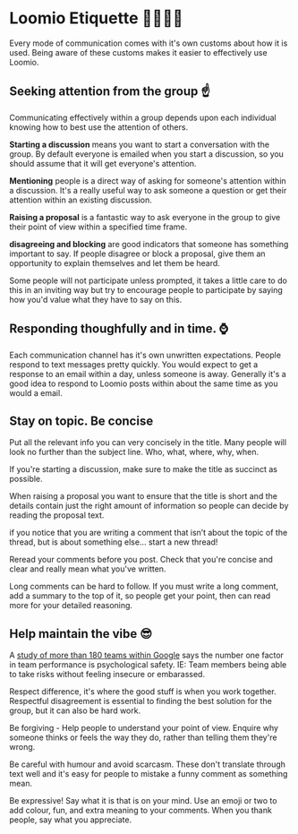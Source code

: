 # Loomio Etiquette 👨‍👩‍👧‍👦

Every mode of communication comes with it's own customs about how it is used.
Being aware of these customs makes it easier to effectively use Loomio.

## Seeking attention from the group ☝️
Communicating effectively within a group depends upon each individual knowing how to best use the attention of others.

__Starting a discussion__ means you want to start a conversation with the group.  By default everyone is emailed when you start a discussion, so you should assume that it will get everyone's attention. 

__Mentioning__ people is a direct way of asking for someone's attention within a discussion. It's a really useful way to ask someone a question or get their attention within an existing discussion.

__Raising a proposal__ is a fantastic way to ask everyone in the group to give their point of view within a specified time frame.

__disagreeing and blocking__ are good indicators that someone has something important to say. If people disagree or block a proposal, give them an opportunity to explain themselves and let them be heard.

Some people will not participate unless prompted, it takes a little care to do this in an inviting way but try to encourage people to participate by saying how you'd value what they have to say on this.

## Responding thoughfully and in time. ⌚️
Each communication channel has it's own unwritten expectations. People respond to text messages pretty quickly. You would expect to get a response to an email within a day, unless someone is away. Generally it's a good idea to respond to Loomio posts within about the same time as you would a email.


## Stay on topic. Be concise
Put all the relevant info you can very concisely in the title. Many people  will look no further than the subject line. Who, what, where, why, when.

If you're starting a discussion, make sure to make the title as succinct as possible. 

When raising a proposal you want to ensure that the title is short and the details contain just the right amount of information so people can decide by reading the proposal text.

if you notice that you are writing a comment that isn’t about the topic of the thread, but is about something else... start a new thread!

Reread your comments before you post. Check that you're concise and clear and really mean what you've written.

Long comments can be hard to follow. If you must write a long comment, add a summary to the top of it, so people get your point, then can read more for your detailed reasoning.


## Help maintain the vibe 😎

A [study of more than 180 teams within Google](https://rework.withgoogle.com/blog/five-keys-to-a-successful-google-team/) says the number one factor in team performance is psychological safety. IE: Team members being able to take risks without feeling insecure or embarassed.

Respect difference, it's where the good stuff is when you work together. Respectful disagreement is essential to finding the best solution for the group, but it can also be hard work.

Be forgiving - Help people to understand your point of view. Enquire why someone thinks or feels the way they do, rather than telling them they're wrong.

Be careful with humour and avoid scarcasm. These don't translate through text well and it's easy for people to mistake a funny comment as something mean.

Be expressive! Say what it is that is on your mind. Use an emoji or two to add colour, fun, and extra meaning to your comments. When you thank people, say what you appreciate. 
